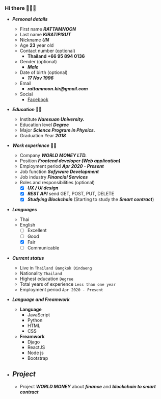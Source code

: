 ### Hi there 👋👋👋

- ***Personal details***
    - First name ___RATTAMNOON___
    - Last name ___KIRATIPISUT___
    - Nickname  ___UN___
    - Age __23__ year old
    - Contact number (optional)
        - __Thailand +66 95 894 0136__
    - Gender (optional) 
        - ___Male___
    - Date of birth (optional)
        - ___17 Nov 1996___
    - Email 
        - ___rattamnoon.kir@gmail.com___
    - Social
        - [Facebook](https://web.facebook.com/RATTAMNOON)

- ***Education*** 👨‍🎓
    - Institute ___Naresuan University.___
    - Education level ___Degree___
    - Major ___Science Program in Physics.___
    - Graduation Year ___2018___

- ***Work experience*** 👨‍🏭
    - Company ___WORLD MONEY LTD.___
    - Position ___Frontend developer (Web application)___
    - Employment period ___Apr 2020 - Present___
    - Job function ___Sofyware Development___
    - Job industry ___Financial Services___
    - Roles and responsibilities (optional)
        - [x] ***UX / UI design***
        - [x] ***REST API*** send GET, POST, PUT, DELETE
        - [x] ***Studying Blockchain*** (Starting to study the ***Smart contract***)

- ***Languages***
    - Thai 
    - English 
        - [ ] Excellent   
        - [ ] Good        
        - [x] Fair
        - [ ] Communicable  

- ***Current status*** 
    - Live in ```Thailand Bangkok Dindaeng```
    - Nationality ```Thailand```
    - Highest education ```Degree```
    - Total years of experience ```Less than one year```
    - Employment period ```Apr 2020 - Present```

- ***Language and Freamwork***
    - **Language**
        - JavaScript
        - Python 
        - HTML
        - CSS
    - **Freamwork**
        - Djago
        - ReactJS
        - Node js
        - Bootstrap  

- ## ***Project***
    - Project ***WORLD MONEY*** about ***finance*** and ***blockchain to smart contract***


